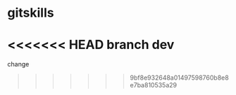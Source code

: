 # gitskills
<<<<<<< HEAD
branch dev
=======
change
>>>>>>> 9bf8e932648a01497598760b8e8e7ba810535a29
